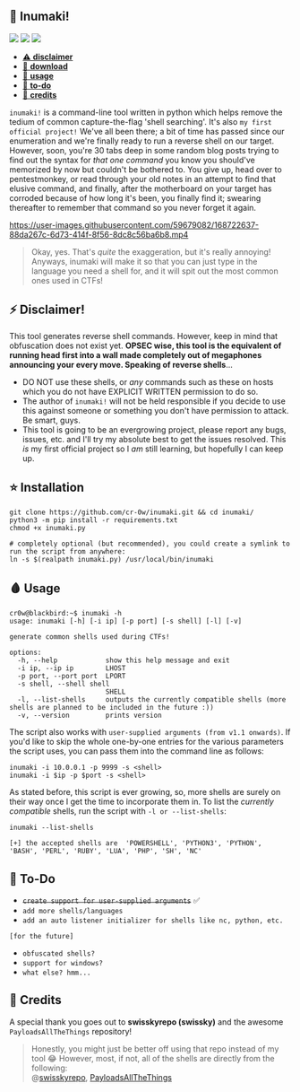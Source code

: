 ## 🦴 Inumaki! 
<img src='https://img.shields.io/badge/NeoVim-%2357A143.svg?&style=for-the-badge&logo=neovim&logoColor=white'/> <img src ='https://img.shields.io/badge/Python-FFD43B?style=for-the-badge&logo=python&logoColor=blue'/> <img src='https://img.shields.io/badge/Kali_Linux-557C94?style=for-the-badge&logo=kali-linux&logoColor=white'/> 

- [⚠️ **disclaimer**](https://github.com/cr-0w/inumaki#-disclaimer)
- [💽 **download**](https://github.com/cr-0w/inumaki#-installation)
- [🎉 **usage**](https://github.com/cr-0w/inumaki#-usage)
- [📜 **to-do**](https://github.com/cr-0w/inumaki#-to-do)
- [💖 **credits**](https://github.com/cr-0w/inumaki#-credits)

`inumaki!` is a command-line tool written in python which helps remove the tedium of common capture-the-flag 'shell searching'. It's also `my first official project!` We've all been there; a bit of time has passed since our enumeration and we're finally ready to run a reverse shell on our target. However, soon, you're 30 tabs deep in some random blog posts trying to find out the syntax for *that one command* you know you should've memorized by now but couldn't be bothered to. You give up, head over to pentestmonkey, or read through your old notes in an attempt to find that elusive command, and finally, after the motherboard on your target has corroded because of how long it's been, you finally find it; swearing thereafter to remember that command so you never forget it again.

https://user-images.githubusercontent.com/59679082/168722637-88da267c-6d73-414f-8f56-8dc8c56ba6b8.mp4

> Okay, yes. That's *quite* the exaggeration, but it's really annoying! Anyways, inumaki will make it so that you can just type in the language you need a shell for, and it will spit out the most common ones used in CTFs!

## ⚡ Disclaimer! 
This tool generates reverse shell commands. However, keep in mind that obfuscation does not exist yet. **OPSEC wise, this tool is the equivalent of running head first into a wall made completely out of megaphones announcing your every move. Speaking of reverse shells**...

- DO NOT use these shells, or *any* commands such as these on hosts which you do not have EXPLICIT WRITTEN permission to do so.
- The author of `inumaki!` will not be held responsible if you decide to use this against someone or something you don't have permission to attack. Be smart, guys.
- This tool is going to be an evergrowing project, please report any bugs, issues, etc. and I'll try my absolute best to get the issues resolved. This *is* my first official project so I *am* still learning, but hopefully I can keep up.

## ⭐ Installation
```
git clone https://github.com/cr-0w/inumaki.git && cd inumaki/
python3 -m pip install -r requirements.txt
chmod +x inumaki.py

# completely optional (but recommended), you could create a symlink to run the script from anywhere:
ln -s $(realpath inumaki.py) /usr/local/bin/inumaki
```
## 🩸 Usage 
```
cr0w@blackbird:~$ inumaki -h
usage: inumaki [-h] [-i ip] [-p port] [-s shell] [-l] [-v]

generate common shells used during CTFs!

options:
  -h, --help            show this help message and exit
  -i ip, --ip ip        LHOST
  -p port, --port port  LPORT
  -s shell, --shell shell
                        SHELL
  -l, --list-shells     outputs the currently compatible shells (more shells are planned to be included in the future :))
  -v, --version         prints version
```
The script also works with `user-supplied arguments (from v1.1 onwards)`. If you'd like to skip the whole one-by-one entries for the various parameters the script uses, you can pass them into the command line as follows:
```
inumaki -i 10.0.0.1 -p 9999 -s <shell>
inumaki -i $ip -p $port -s <shell>
```
As stated before, this script is ever growing, so, more shells are surely on their way once I get the time to incorporate them in. To list the *currently compatible* shells, run the script with `-l or --list-shells`:
```
inumaki --list-shells

[+] the accepted shells are  'POWERSHELL', 'PYTHON3', 'PYTHON', 'BASH', 'PERL', 'RUBY', 'LUA', 'PHP', 'SH', 'NC'
```

## 📑 To-Do 
- <del>`create support for user-supplied arguments`</del> ✅ 
- `add more shells/languages`
- `add an auto listener initializer for shells like nc, python, etc.`

```
[for the future]
```

- `obfuscated shells?` <br>
- `support for windows?`
- `what else? hmm...`

## 💖 Credits 
A special thank you goes out to **swisskyrepo (swissky)** and the awesome `PayloadsAllTheThings` repository!
> Honestly, you might just be better off using that repo instead of my tool 😂 However, most, if not, all of the shells are directly from the following:</br>
@[swisskyrepo](https://github.com/swisskyrepo),
[PayloadsAllTheThings](https://github.com/swisskyrepo/PayloadsAllTheThings/blob/master/Methodology%20and%20Resources/Reverse%20Shell%20Cheatsheet.md)
